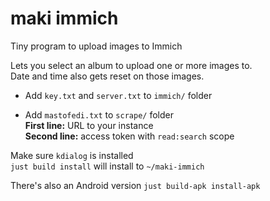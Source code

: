 # maki immich

Tiny program to upload images to Immich

Lets you select an album to upload one or more images to.<br/>
Date and time also gets reset on those images.

-   Add `key.txt` and `server.txt` to `immich/` folder

<!-- -   Add `nitter.txt` (url) to `scrape/` folder<br/>
    Recommend using a private instance -->

-   Add `mastofedi.txt` to `scrape/` folder<br/>
    **First line:** URL to your instance<br/>
    **Second line:** access token with `read:search` scope

Make sure `kdialog` is installed<br/>
`just build install` will install to `~/maki-immich`

There's also an Android version `just build-apk install-apk`
